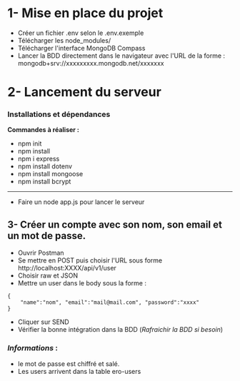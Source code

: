 # 1- Mise en place du projet
- Créer un fichier .env selon le .env.exemple
- Télécharger les node_modules/
- Télécharger l'interface MongoDB Compass
- Lancer la BDD directement dans le navigateur avec l'URL de la forme : mongodb+srv://xxxxxxxxx.mongodb.net/xxxxxxx 

# 2- Lancement du serveur
### Installations et dépendances
**Commandes à réaliser :**

- npm init 
- npm install
- npm i express
- npm install dotenv
- npm install mongoose
- npm install bcrypt
---
- Faire un node app.js pour lancer le serveur

## 3- Créer un compte avec son nom, son email et un mot de passe.
- Ouvrir Postman
- Se mettre en POST puis choisir l'URL sous forme http://localhost:XXXX/api/v1/user
- Choisir raw et JSON
- Mettre un user dans le body sous la forme :
```
{
    "name":"nom", "email":"mail@mail.com", "password":"xxxx"
}
```
- Cliquer sur SEND
- Vérifier la bonne intégration dans la BDD (*Rafraichir la BDD si besoin*)

### *Informations* : 
- le mot de passe est chiffré et salé.
- Les users arrivent dans la table ero-users
